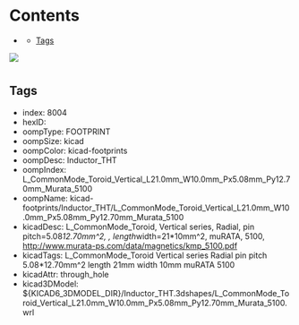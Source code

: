 



Contents
========

* [](#)
	* [Tags](#tags)
  
![][im]
# 

## Tags

- index: 8004
- hexID: 
- oompType: FOOTPRINT
- oompSize: kicad
- oompColor: kicad-footprints
- oompDesc: Inductor_THT
- oompIndex: L_CommonMode_Toroid_Vertical_L21.0mm_W10.0mm_Px5.08mm_Py12.70mm_Murata_5100
- oompName: kicad-footprints/Inductor_THT/L_CommonMode_Toroid_Vertical_L21.0mm_W10.0mm_Px5.08mm_Py12.70mm_Murata_5100
- kicadDesc: L_CommonMode_Toroid, Vertical series, Radial, pin pitch=5.08*12.70mm^2, , length*width=21*10mm^2, muRATA, 5100, http://www.murata-ps.com/data/magnetics/kmp_5100.pdf
- kicadTags: L_CommonMode_Toroid Vertical series Radial pin pitch 5.08*12.70mm^2  length 21mm width 10mm muRATA 5100
- kicadAttr: through_hole
- kicad3DModel: ${KICAD6_3DMODEL_DIR}/Inductor_THT.3dshapes/L_CommonMode_Toroid_Vertical_L21.0mm_W10.0mm_Px5.08mm_Py12.70mm_Murata_5100.wrl



[im]: image.png

